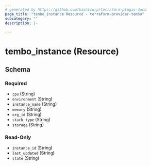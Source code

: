 ```yaml
---
# generated by https://github.com/hashicorp/terraform-plugin-docs
page_title: "tembo_instance Resource - terraform-provider-tembo"
subcategory: ""
description: |-
  
---
```


# tembo_instance (Resource)





<!-- schema generated by tfplugindocs -->
## Schema

### Required

- `cpu` (String)
- `environment` (String)
- `instance_name` (String)
- `memory` (String)
- `org_id` (String)
- `stack_type` (String)
- `storage` (String)

### Read-Only

- `instance_id` (String)
- `last_updated` (String)
- `state` (String)
